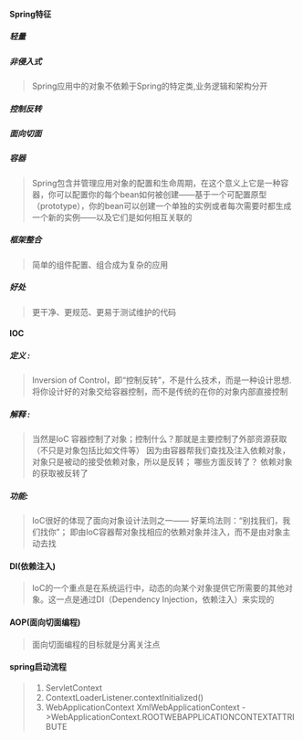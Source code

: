 #### Spring特征
##### 轻量
##### 非侵入式
> Spring应用中的对象不依赖于Spring的特定类,业务逻辑和架构分开
##### 控制反转
##### 面向切面
##### 容器
> Spring包含并管理应用对象的配置和生命周期，在这个意义上它是一种容器，你可以配置你的每个bean如何被创建——基于一个可配置原型（prototype），你的bean可以创建一个单独的实例或者每次需要时都生成一个新的实例——以及它们是如何相互关联的
##### 框架整合
> 简单的组件配置、组合成为复杂的应用
##### 好处
> 更干净、更规范、更易于测试维护的代码
#### IOC
##### 定义 : 
> Inversion of Control，即“控制反转”，不是什么技术，而是一种设计思想. 
> 将你设计好的对象交给容器控制，而不是传统的在你的对象内部直接控制
##### 解释 : 
> 当然是IoC 容器控制了对象；控制什么？那就是主要控制了外部资源获取（不只是对象包括比如文件等）
> 因为由容器帮我们查找及注入依赖对象，对象只是被动的接受依赖对象，所以是反转；
> 哪些方面反转了？ 依赖对象的获取被反转了
##### 功能:
> IoC很好的体现了面向对象设计法则之一—— 好莱坞法则：“别找我们，我们找你”；
> 即由IoC容器帮对象找相应的依赖对象并注入，而不是由对象主动去找
#### DI(依赖注入)
> IoC的一个重点是在系统运行中，动态的向某个对象提供它所需要的其他对象。这一点是通过DI（Dependency Injection，依赖注入）来实现的
#### AOP(面向切面编程)
> 面向切面编程的目标就是分离关注点
#### spring启动流程
>1. ServletContext
>2. ContextLoaderListener.contextInitialized()
>3. WebApplicationContext XmlWebApplicationContext ->WebApplicationContext.ROOTWEBAPPLICATIONCONTEXTATTRIBUTE
